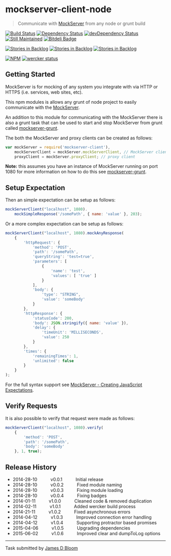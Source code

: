 # mockserver-client-node 

> Communicate with [MockServer](http://mock-server.com/) from any node or grunt build

[![Build Status](https://drone.io/github.com/jamesdbloom/mockserver-client-node/status.png)](https://drone.io/github.com/jamesdbloom/mockserver-client-node/latest) [![Dependency Status](https://david-dm.org/jamesdbloom/mockserver-client-node.png)](https://david-dm.org/jamesdbloom/mockserver-client-node) [![devDependency Status](https://david-dm.org/jamesdbloom/mockserver-client-node/dev-status.png)](https://david-dm.org/jamesdbloom/mockserver-client-node#info=devDependencies)
[![Still Maintained](http://stillmaintained.com/jamesdbloom/mockserver.png)](http://stillmaintained.com/jamesdbloom/mockserver) [![Bitdeli Badge](https://d2weczhvl823v0.cloudfront.net/jamesdbloom/mockserver-client-node/trend.png)](https://bitdeli.com/free "Bitdeli Badge") 


[![Stories in Backlog](https://badge.waffle.io/jamesdbloom/mockserver.png?label=proposal&title=Proposals)](https://waffle.io/jamesdbloom/mockserver) [![Stories in Backlog](https://badge.waffle.io/jamesdbloom/mockserver.png?label=ready&title=Ready)](https://waffle.io/jamesdbloom/mockserver) [![Stories in Backlog](https://badge.waffle.io/jamesdbloom/mockserver.png?label=in%20progress&title=In%20Progress)](https://waffle.io/jamesdbloom/mockserver)


[![NPM](https://nodei.co/npm/mockserver-client.png?downloads=true&stars=true)](https://nodei.co/npm/mockserver-client/) [![wercker status](https://app.wercker.com/status/7b78f11513b3dc5379f510a7ac82d0d6/m "wercker status")](https://app.wercker.com/project/bykey/7b78f11513b3dc5379f510a7ac82d0d6)

## Getting Started

MockServer is for mocking of any system you integrate with via HTTP or HTTPS (i.e. services, web sites, etc).

This npm modules is allows any grunt of node project to easily communicate with the [MockServer](http://mock-server.com/).

An addition to this module for communicating with the MockServer there is also a grunt task that can be used to start and stop MockServer from grunt called [mockserver-grunt](https://www.npmjs.org/package/mockserver-grunt).

The both the MockServer and proxy clients can be created as follows:

```js
var mockServer = require('mockserver-client'),
    mockServerClient = mockServer.mockServerClient, // MockServer client
    proxyClient = mockServer.proxyClient; // proxy client
```
**Note:** this assumes you have an instance of MockServer running on port 1080 for more information on how to do this see [mockserver-grunt](https://www.npmjs.org/package/mockserver-grunt).

## Setup Expectation

Then an simple expectation can be setup as follows:

```js
mockServerClient("localhost", 1080).
    mockSimpleResponse('/somePath', { name: 'value' }, 203);
```

Or a more complex expectation can be setup as follows:

```js
mockServerClient("localhost", 1080).mockAnyResponse(
    {
        'httpRequest': {
            'method': 'POST',
            'path': '/somePath',
            'queryString': 'test=true',
            'parameters': [
                {
                    'name': 'test',
                    'values': [ 'true' ]
                }
            ],
            'body': {
                'type': "STRING",
                'value': 'someBody'
            }
        },
        'httpResponse': {
            'statusCode': 200,
            'body': JSON.stringify({ name: 'value' }),
            'delay': {
                'timeUnit': 'MILLISECONDS',
                'value': 250
            }
        },
        'times': {
            'remainingTimes': 1,
            'unlimited': false
        }
    }
);
```

For the full syntax support see [MockServer - Creating JavaScript Expectations](http://mock-server.com/#create-expectations-javascript).

## Verify Requests

It is also possible to verify that request were made as follows:

```js
mockServerClient("localhost", 1080).verify(
    {
        'method': 'POST',
        'path': '/somePath',
        'body': 'someBody'
    }, 1, true);
```
## Release History
 * 2014-28-10   v0.0.1   Initial release
 * 2014-28-10   v0.0.2   Fixed module naming
 * 2014-28-10   v0.0.3   Fixing module loading
 * 2014-28-10   v0.0.4   Fixing badges
 * 2014-01-11   v1.0.0   Cleaned code & removed duplication
 * 2014-02-11   v1.0.1   Added wercker build process
 * 2014-21-11   v1.0.2   Fixed asynchronous errors
 * 2014-04-12   v1.0.3   Improved connection error handling
 * 2014-04-12   v1.0.4   Supporting protractor based promises
 * 2015-04-06   v1.0.5   Upgrading dependencies
 * 2015-06-02   v1.0.6   Improved clear and dumpToLog options

---

Task submitted by [James D Bloom](http://blog.jamesdbloom.com)
